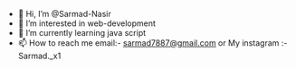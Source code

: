 - 👋 Hi, I’m @Sarmad-Nasir
- 👀 I’m interested in web-development
- 🌱 I’m currently learning java script
- 📫 How to reach me  email:- sarmad7887@gmail.com or My instagram :- Sarmad._x1

<!---
Sarmad-Nasir/Sarmad-Nasir is a ✨ special ✨ repository because its `README.md` (this file) appears on your GitHub profile.
You can click the Preview link to take a look at your changes.
--->
